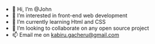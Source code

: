 - 👋 Hi, I’m @John 
- 👀 I’m interested in front-end web development
- 🌱 I’m currently learning Html and CSS
- 💞️ I’m looking to collaborate on any open source project
- 📫 Email me on kabiru.gacheru@gmail.com

<!---
Dev0071/Dev0071 is a ✨ special ✨ repository because its `README.md` (this file) appears on your GitHub profile.
You can click the Preview link to take a look at your changes.
--->
